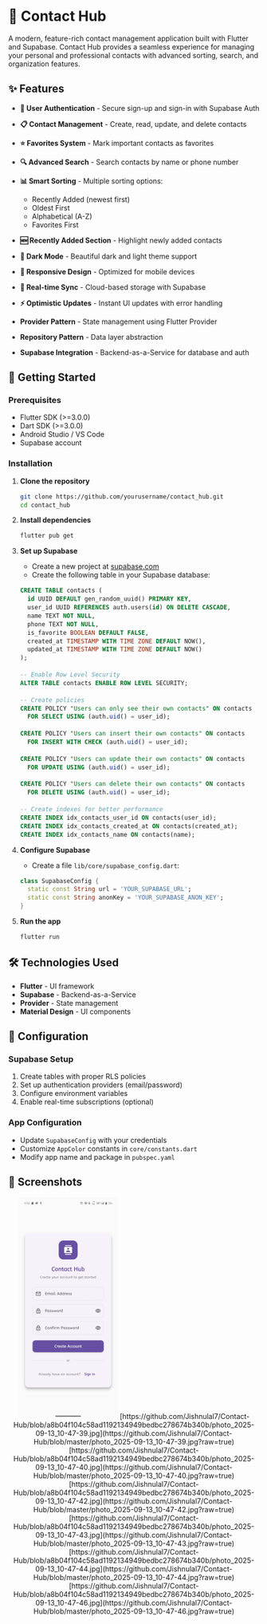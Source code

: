 # 📱 Contact Hub

A modern, feature-rich contact management application built with Flutter and Supabase. Contact Hub provides a seamless experience for managing your personal and professional contacts with advanced sorting, search, and organization features.

## ✨ Features

- **🔐 User Authentication** - Secure sign-up and sign-in with Supabase Auth
- **📋 Contact Management** - Create, read, update, and delete contacts
- **⭐ Favorites System** - Mark important contacts as favorites
- **🔍 Advanced Search** - Search contacts by name or phone number
- **📊 Smart Sorting** - Multiple sorting options:
  - Recently Added (newest first)
  - Oldest First
  - Alphabetical (A-Z)
  - Favorites First
- **🆕 Recently Added Section** - Highlight newly added contacts
- **🌙 Dark Mode** - Beautiful dark and light theme support
- **📱 Responsive Design** - Optimized for mobile devices
- **🔄 Real-time Sync** - Cloud-based storage with Supabase
- **⚡ Optimistic Updates** - Instant UI updates with error handling

- **Provider Pattern** - State management using Flutter Provider
- **Repository Pattern** - Data layer abstraction
- **Supabase Integration** - Backend-as-a-Service for database and auth

## 🚀 Getting Started

### Prerequisites

- Flutter SDK (>=3.0.0)
- Dart SDK (>=3.0.0)
- Android Studio / VS Code
- Supabase account

### Installation

1. **Clone the repository**
   ```bash
   git clone https://github.com/yourusername/contact_hub.git
   cd contact_hub
   ```

2. **Install dependencies**
   ```bash
   flutter pub get
   ```

3. **Set up Supabase**
   - Create a new project at [supabase.com](https://supabase.com)
   - Create the following table in your Supabase database:

   ```sql
   CREATE TABLE contacts (
     id UUID DEFAULT gen_random_uuid() PRIMARY KEY,
     user_id UUID REFERENCES auth.users(id) ON DELETE CASCADE,
     name TEXT NOT NULL,
     phone TEXT NOT NULL,
     is_favorite BOOLEAN DEFAULT FALSE,
     created_at TIMESTAMP WITH TIME ZONE DEFAULT NOW(),
     updated_at TIMESTAMP WITH TIME ZONE DEFAULT NOW()
   );

   -- Enable Row Level Security
   ALTER TABLE contacts ENABLE ROW LEVEL SECURITY;

   -- Create policies
   CREATE POLICY "Users can only see their own contacts" ON contacts
     FOR SELECT USING (auth.uid() = user_id);

   CREATE POLICY "Users can insert their own contacts" ON contacts
     FOR INSERT WITH CHECK (auth.uid() = user_id);

   CREATE POLICY "Users can update their own contacts" ON contacts
     FOR UPDATE USING (auth.uid() = user_id);

   CREATE POLICY "Users can delete their own contacts" ON contacts
     FOR DELETE USING (auth.uid() = user_id);

   -- Create indexes for better performance
   CREATE INDEX idx_contacts_user_id ON contacts(user_id);
   CREATE INDEX idx_contacts_created_at ON contacts(created_at);
   CREATE INDEX idx_contacts_name ON contacts(name);
   ```

4. **Configure Supabase**
   - Create a file `lib/core/supabase_config.dart`:
   ```dart
   class SupabaseConfig {
     static const String url = 'YOUR_SUPABASE_URL';
     static const String anonKey = 'YOUR_SUPABASE_ANON_KEY';
   }
   ```

5. **Run the app**
   ```bash
   flutter run
   ```
   

## 🛠️ Technologies Used

- **Flutter** - UI framework
- **Supabase** - Backend-as-a-Service
- **Provider** - State management
- **Material Design** - UI components

## 🔧 Configuration

### Supabase Setup
1. Create tables with proper RLS policies
2. Set up authentication providers (email/password)
3. Configure environment variables
4. Enable real-time subscriptions (optional)

### App Configuration
- Update `SupabaseConfig` with your credentials
- Customize `AppColor` constants in `core/constants.dart`
- Modify app name and package in `pubspec.yaml`

## 📱 Screenshots

<p align="center">
  <img src="photo_2025-09-13_10-47-39.jpg" alt="Login Screen" width="200"/>
[https://github.com/Jishnulal7/Contact-Hub/blob/a8b04f104c58ad1192134949bedbc278674b340b/photo_2025-09-13_10-47-39.jpg](https://github.com/Jishnulal7/Contact-Hub/blob/master/photo_2025-09-13_10-47-39.jpg?raw=true)
[https://github.com/Jishnulal7/Contact-Hub/blob/a8b04f104c58ad1192134949bedbc278674b340b/photo_2025-09-13_10-47-40.jpg](https://github.com/Jishnulal7/Contact-Hub/blob/master/photo_2025-09-13_10-47-40.jpg?raw=true)
[https://github.com/Jishnulal7/Contact-Hub/blob/a8b04f104c58ad1192134949bedbc278674b340b/photo_2025-09-13_10-47-42.jpg](https://github.com/Jishnulal7/Contact-Hub/blob/master/photo_2025-09-13_10-47-42.jpg?raw=true)
[https://github.com/Jishnulal7/Contact-Hub/blob/a8b04f104c58ad1192134949bedbc278674b340b/photo_2025-09-13_10-47-43.jpg](https://github.com/Jishnulal7/Contact-Hub/blob/master/photo_2025-09-13_10-47-43.jpg?raw=true)
[https://github.com/Jishnulal7/Contact-Hub/blob/a8b04f104c58ad1192134949bedbc278674b340b/photo_2025-09-13_10-47-44.jpg](https://github.com/Jishnulal7/Contact-Hub/blob/master/photo_2025-09-13_10-47-44.jpg?raw=true)
[https://github.com/Jishnulal7/Contact-Hub/blob/a8b04f104c58ad1192134949bedbc278674b340b/photo_2025-09-13_10-47-46.jpg](https://github.com/Jishnulal7/Contact-Hub/blob/master/photo_2025-09-13_10-47-46.jpg?raw=true)

